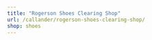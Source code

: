 ```yaml
---
title: "Rogerson Shoes Clearing Shop"
url: /callander/rogerson-shoes-clearing-shop/
shop: shoes
---
```

